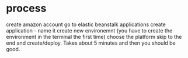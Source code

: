 # process

create amazon account
go to elastic beanstalk
applications
create application - name it
create new environemnt (you have to create the environment in the terminal the first time)
choose the platform
skip to the end and create/deploy.
Takes about 5 minutes and then you should be good.